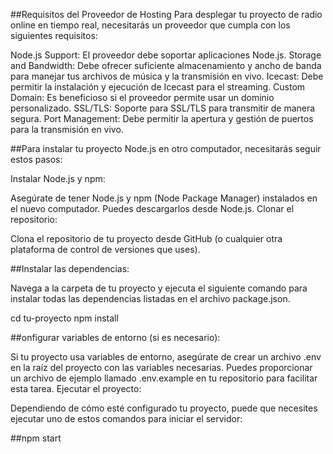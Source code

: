##Requisitos del Proveedor de Hosting
Para desplegar tu proyecto de radio online en tiempo real, necesitarás un proveedor que cumpla con los siguientes requisitos:

Node.js Support: El proveedor debe soportar aplicaciones Node.js.
Storage and Bandwidth: Debe ofrecer suficiente almacenamiento y ancho de banda para manejar tus archivos de música y la transmisión en vivo.
Icecast: Debe permitir la instalación y ejecución de Icecast para el streaming.
Custom Domain: Es beneficioso si el proveedor permite usar un dominio personalizado.
SSL/TLS: Soporte para SSL/TLS para transmitir de manera segura.
Port Management: Debe permitir la apertura y gestión de puertos para la transmisión en vivo.

##Para instalar tu proyecto Node.js en otro computador, necesitarás seguir estos pasos:

Instalar Node.js y npm:

Asegúrate de tener Node.js y npm (Node Package Manager) instalados en el nuevo computador. Puedes descargarlos desde Node.js.
Clonar el repositorio:

Clona el repositorio de tu proyecto desde GitHub (o cualquier otra plataforma de control de versiones que uses).

##Instalar las dependencias:

Navega a la carpeta de tu proyecto y ejecuta el siguiente comando para instalar todas las dependencias listadas en el archivo package.json.

cd tu-proyecto
npm install

##onfigurar variables de entorno (si es necesario):

Si tu proyecto usa variables de entorno, asegúrate de crear un archivo .env en la raíz del proyecto con las variables necesarias. Puedes proporcionar un archivo de ejemplo llamado .env.example en tu repositorio para facilitar esta tarea.
Ejecutar el proyecto:

Dependiendo de cómo esté configurado tu proyecto, puede que necesites ejecutar uno de estos comandos para iniciar el servidor:

##npm start
